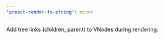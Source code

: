 ```yaml
---
'preact-render-to-string': minor
---
```


Add tree links (children, parent) to VNodes during rendering.
